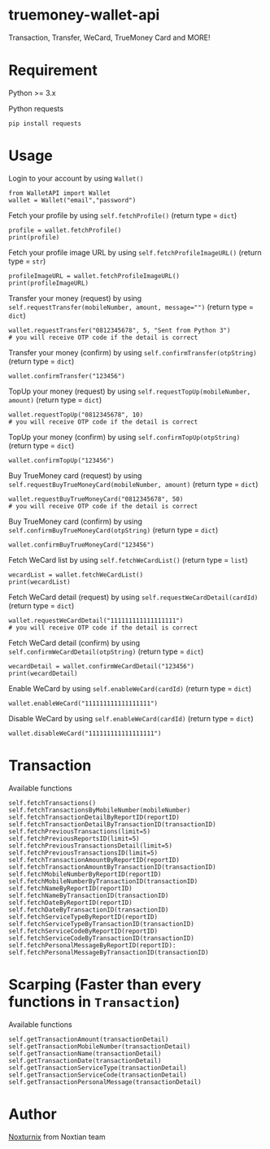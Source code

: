 # truemoney-wallet-api

Transaction, Transfer, WeCard, TrueMoney Card and MORE!

# Requirement

Python >= 3.x

Python requests

    pip install requests

# Usage

Login to your account by using `Wallet()`

    from WalletAPI import Wallet
    wallet = Wallet("email","password")

Fetch your profile by using `self.fetchProfile()` (return type = `dict`)

    profile = wallet.fetchProfile()
    print(profile)

Fetch your profile image URL by using `self.fetchProfileImageURL()` (return type = `str`)

    profileImageURL = wallet.fetchProfileImageURL()
    print(profileImageURL)

Transfer your money (request) by using `self.requestTransfer(mobileNumber, amount, message="")` (return type = `dict`)

    wallet.requestTransfer("0812345678", 5, "Sent from Python 3")
    # you will receive OTP code if the detail is correct

Transfer your money (confirm) by using `self.confirmTransfer(otpString)` (return type = `dict`)

    wallet.confirmTransfer("123456")

TopUp your money (request) by using `self.requestTopUp(mobileNumber, amount)` (return type = `dict`)

    wallet.requestTopUp("0812345678", 10)
    # you will receive OTP code if the detail is correct

TopUp your money (confirm) by using `self.confirmTopUp(otpString)` (return type = `dict`)

    wallet.confirmTopUp("123456")

Buy TrueMoney card (request) by using `self.requestBuyTrueMoneyCard(mobileNumber, amount)` (return type = `dict`)

    wallet.requestBuyTrueMoneyCard("0812345678", 50)
    # you will receive OTP code if the detail is correct

Buy TrueMoney card (confirm) by using `self.confirmBuyTrueMoneyCard(otpString)` (return type = `dict`)

    wallet.confirmBuyTrueMoneyCard("123456")

Fetch WeCard list by using `self.fetchWeCardList()` (return type = `list`)

    wecardList = wallet.fetchWeCardList()
    print(wecardList)

Fetch WeCard detail (request) by using `self.requestWeCardDetail(cardId)` (return type = `dict`)

    wallet.requestWeCardDetail("111111111111111111")
    # you will receive OTP code if the detail is correct

Fetch WeCard detail (confirm) by using `self.confirmWeCardDetail(otpString)` (return type = `dict`)

    wecardDetail = wallet.confirmWeCardDetail("123456")
    print(wecardDetail)

Enable WeCard by using `self.enableWeCard(cardId)` (return type = `dict`)

    wallet.enableWeCard("111111111111111111")

Disable WeCard by using `self.enableWeCard(cardId)` (return type = `dict`)

    wallet.disableWeCard("111111111111111111")

# Transaction

Available functions

    self.fetchTransactions()
    self.fetchTransactionsByMobileNumber(mobileNumber)
    self.fetchTransactionDetailByReportID(reportID)
    self.fetchTransactionDetailByTransactionID(transactionID)
    self.fetchPreviousTransactions(limit=5)
    self.fetchPreviousReportsID(limit=5)
    self.fetchPreviousTransactionsDetail(limit=5)
    self.fetchPreviousTransactionsID(limit=5)
    self.fetchTransactionAmountByReportID(reportID)
    self.fetchTransactionAmountByTransactionID(transactionID)
    self.fetchMobileNumberByReportID(reportID)
    self.fetchMobileNumberByTransactionID(transactionID)
    self.fetchNameByReportID(reportID)
    self.fetchNameByTransactionID(transactionID)
    self.fetchDateByReportID(reportID)
    self.fetchDateByTransactionID(transactionID)
    self.fetchServiceTypeByReportID(reportID)
    self.fetchServiceTypeByTransactionID(transactionID)
    self.fetchServiceCodeByReportID(reportID)
    self.fetchServiceCodeByTransactionID(transactionID)
    self.fetchPersonalMessageByReportID(reportID):
    self.fetchPersonalMessageByTransactionID(transactionID)

# Scarping (Faster than every functions in `Transaction`)

Available functions

    self.getTransactionAmount(transactionDetail)
    self.getTransactionMobileNumber(transactionDetail)
    self.getTransactionName(transactionDetail)
    self.getTransactionDate(transactionDetail)
    self.getTransactionServiceType(transactionDetail)
    self.getTransactionServiceCode(transactionDetail)
    self.getTransactionPersonalMessage(transactionDetail)

# Author

[Noxturnix](https://github.com/Noxturnix) from Noxtian team
